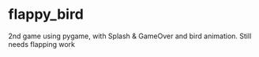 # flappy_bird
2nd game using pygame, with Splash &amp; GameOver and bird animation.  Still needs flapping work
